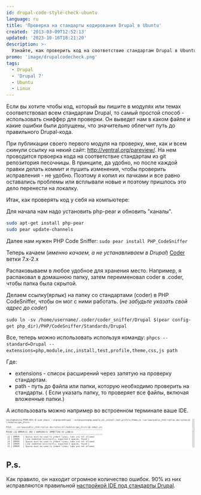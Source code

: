 ```yaml
---
id: drupal-code-style-check-ubuntu
language: ru
title: 'Проверка на стандарты кодирования Drupal в Ubuntu'
created: '2013-03-09T12:52:13'
updated: '2023-10-16T18:21:20'
description: >-
  Узнайте, как проверить код на соответствие стандартам Drupal в Ubuntu.
promo: 'image/drupalcodecheck.png'
tags:
  - Drupal
  - 'Drupal 7'
  - Ubuntu
  - Linux
---
```


Если вы хотите чтобы код, который вы пишите в модулях или темах соответствовал
всем стандартам Drupal, то самый простой способ - использовать сниффер для
проверки. Он выведет нам в каком файле и какие ошибки были допущены, что
значительно облегчит путь до правильного Drupal-кода.

При публикации своего первого модуля на проверку, мне, как и всем скинули ссылку
на некий сайт: http://ventral.org/pareview/. На нем проводится првоерка кода на
соответствие стандартам из git репозитория песочницы. В принципе, да удобно, но
после каждой правки делать коммит и пушить изменения, чтобы проверить
исправления - не удобно. Поэтому я копил их пачками и все равно оставались
проблемы или всплывали новые и поэтому пришлось это дело перенести на локалку.

Итак, как проверять код у себя на компьютере:

Для начала нам надо установить php-pear и обновить "каналы".

```bash
sudo apt-get install php-pear
sudo pear update-channels
```

Далее нам нужен PHP Code Sniffer: `sudo pear install PHP_CodeSniffer`

Теперь качаем (_именно качаем, а не устанавливаем в
Drupal_) [Coder](http://drupal.org/project/coder) ветки 7.x-2.x

Распаковываем в любое удобное для хранения место. Например, я распаковал в
домашнюю папку, затем переименовал coder в .coder, чтобы папка была скрытой.

Делаем ссылку(ярлык) на папку со стандартами (coder) в PHP CodeSniffer, чтобы он
мог с ними работать. (_не забудьте указать свой адрес до coder_)

`sudo ln -sv /home/username/.coder/coder_sniffer/Drupal $(pear config-get php_dir)/PHP/CodeSniffer/Standards/Drupal`

Все, теперь можно использовать используя
команду: `phpcs --standard=Drupal --extensions=php,module,inc,install,test,profile,theme,css,js path`

Где:

- extensions - список расширений через запятую на проверку стандартам.
- path - путь до файла или папки, которую необходимо проверить на стандарты. (
  Если указать папку, то проверяет все файлы, включая вложенные папки.)

А использовать можно например во встроенном терминале ваше IDE.

![Результат проверки на стандарты.](image/1.png)

## P.s.

Как правило, он находит огромное количество ошибок. 90% из них исправляются
правильной [настройкой IDE под стандарты Drupal][d7fb-translate].

[d7fb-translate]: ../../../../2013/01/24/d7fb-translate/index.ru.md
